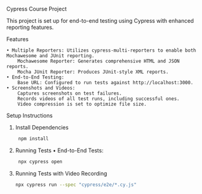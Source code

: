 Cypress Course Project

This project is set up for end-to-end testing using Cypress with enhanced reporting features.

Features

	• Multiple Reporters: Utilizes cypress-multi-reporters to enable both Mochawesome and JUnit reporting.
		Mochawesome Reporter: Generates comprehensive HTML and JSON reports.
		Mocha JUnit Reporter: Produces JUnit-style XML reports.
	• End-to-End Testing:
		Base URL: Configured to run tests against http://localhost:3000.
	• Screenshots and Videos:
		Captures screenshots on test failures.
		Records videos of all test runs, including successful ones.
		Video compression is set to optimize file size.

Setup Instructions

1. Install Dependencies
     ```bash
      npm install
      ```
2. Running Tests
   	•	End-to-End Tests:
     ```bash
      npx cypress open
      ```
3. Running Tests with Video Recording
   ```bash
   npx cypress run --spec "cypress/e2e/*.cy.js"
   ```

